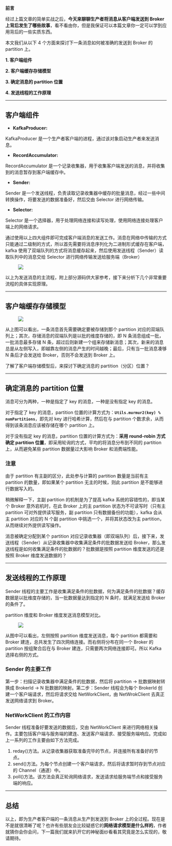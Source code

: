 **前言**

经过上篇文章的简单实战之后，**今天来聊聊生产者将消息从客户端发送到 Broker 上背后发生了哪些故事**，看不看由你，但是我保证可以本篇文章你一定可以学到应用背后的一些实质东西。

本文我们从以下 4 个方面来探讨下一条消息如何被准确的发送到 Broker 的 partition 上。

**1\. 客户端组件**

**2\. 客户端缓存存储模型**

**3\. 确定消息的 partition 位置**

**4\. 发送线程的工作原理**

---

## **客户端组件**

* **KafkaProducer:**

KafkaProducer 是一个生产者客户端的进程，通过该对象启动生产者来发送消息。

* **RecordAccumulator:**

RecordAccumulator 是一个记录收集器，用于收集客户端发送的消息，并将收集到的消息暂存到客户端缓存中。

* **Sender:**

Sender 是一个发送线程，负责读取记录收集器中缓存的批量消息，经过一些中间转换操作，将要发送的数据准备好，然后交由 Selector 进行网络传输。

* **Selector:**

Selector 是一个选择器，用于处理网络连接和读写处理，使用网络连接处理客户端上的网络请求。

通过使用以上四大组件即可完成客户端消息的发送工作。消息在网络中传输的方式只能通过二级制的方式，所以首先需要将消息序列化为二进制形式缓存在客户端，kafka 使用了双端队列的方式将消息缓存起来，然后使用发送线程（Sender）读取队列中的消息交给 Selector 进行网络传输发送给服务端（Broker）

<figure data-size="normal">

![](https://java-tutorial.oss-cn-shanghai.aliyuncs.com/v2-7d57acd1d7dc5942e999e6ffebb28679_720w.webp)

</figure>

以上为发送消息的主流程，附上部分源码供大家参考，接下来分析下几个非常重要流程的具体实现原理。

---

## **客户端缓存存储模型**

<figure data-size="normal">

![](https://java-tutorial.oss-cn-shanghai.aliyuncs.com/v2-5da65c5f9f8c0c9082e07c6431e78cd2_720w.webp)

</figure>

从上图可以看出，一条消息首先需要确定要被存储到那个 partition 对应的双端队列上；其次，存储消息的双端队列是以批的维度存储的，即 N 条消息组成一批，一批消息最多存储 N 条，超过后则新建一个组来存储新消息；其次，新来的消息总是从左侧写入，即越靠左侧的消息产生的时间越晚；最后，只有当一批消息凑够 N 条后才会发送给 Broker，否则不会发送到 Broker 上。

了解了客户端存储模型后，来探讨下确定消息的 partition（分区）位置？

---

## **确定消息的 partition 位置**

消息可分为两种，一种是指定了 key 的消息，一种是没有指定 key 的消息。

对于指定了 key 的消息，partition 位置的计算方式为：**`Utils.murmur2(key) % numPartitions`**，即先对 key 进行哈希计算，然后在与 partition 个数求余，从而得到该条消息应该被存储在哪个 partition 上。

对于没有指定 key 的消息，partition 位置的计算方式为：**采用 round-robin 方式确定 partition 位置**，即采用轮询的方式，平均的将消息分布到不同的 partition 上，从而避免某些 partition 数据量过大影响 Broker 和消费端性能。

### **注意**

由于 partition 有主副的区分，此处参与计算的 partition 数量是当前有主 partition 的数量，即如果某个 partition 无主的时候，则此 partition 是不能够进行数据写入的。

稍微解释一下，主副 partition 的机制是为了提高 kafka 系统的容错性的，即当某个 Broker 意外宕机时，在此 Broker 上的主 partition 状态为不可读写时（只有主 partition 可对外提供读写服务，副 partition 只有数据备份的功能），kafka 会从主 partition 对应的 N 个副 partition 中挑选一个，并将其状态改为主 partition，从而继续对外提供读写操作。

消息被确定分配到某个 partition 对应记录收集器（即双端队列）后，接下来，发送线程（Sender）从记录收集器中收集满足条件的批数据发送给 Broker，那么发送线程是如何收集满足条件的批数据的？批数据是按照 partition 维度发送的还是按照 Broker 维度发送数据的？

---

## **发送线程的工作原理**

Sender 线程的主要工作是收集满足条件的批数据，何为满足条件的批数据？缓存数据是以批维度存储的，当一批数据量达到指定的 N 条时，就满足发送给 Broker 的条件了。

partition 维度和 Broker 维度发送消息模型对比。

<figure data-size="normal">

![](https://java-tutorial.oss-cn-shanghai.aliyuncs.com/v2-36b7c2761f17fb2d6481747523999011_720w.webp)

</figure>

从图中可以看出，左侧按照 partition 维度发送消息，每个 partition 都需要和 Broker 建连，总共发生了四次网络连接。而右侧将分布在同一个 Broker 的 partition 按组聚合后在与 Broker 建连，只需要两次网络连接即可。所以 Kafka 选择右侧的方式。

### **Sender 的主要工作**

第一步：扫描记录收集器中满足条件的批数据，然后将 partition -> 批数据映射转换成 BrokerId -> N 批数据的映射。第二步：Sender 线程会为每个 BrokerId 创建一个客户端请求，然后将请求交给 NetWorkClient，由 NetWrokClient 去真正发送网络请求到 Broker。

### **NetWorkClient 的工作内容**

Sender 线程准备好要发送的数据后，交由 NetWorkClient 来进行网络相关操作。主要包括客户端与服务端的建连、发送客户端请求、接受服务端响应。完成如上一系列的工作主要由如下方法完成。

1. reday()方法。从记录收集器获取准备完毕的节点，并连接所有准备好的节点。
2. send()方法。为每个节点创建一个客户端请求，然后将请求暂时存到节点对应的 Channel（通道）中。
3. poll()方法。该方法会真正轮询网络请求，发送请求给服务端节点和接受服务端的响应。

---

## **总结**

以上，即为生产者客户端的一条消息从生产到发送到 Broker 上的全过程。现在是不是就很清晰了呢？也许有些朋友会比较疑惑它的**网络请求模型是什么样的**，作者就猜你会你会问，下一篇我们就来扒开它的神秘面纱看看其究竟是怎么实现的，敬请期待。

